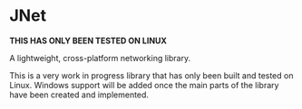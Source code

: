# JNet

**THIS HAS ONLY BEEN TESTED ON LINUX**

A lightweight, cross-platform networking library.

This is a very work in progress library that has only been built and
tested on Linux. Windows support will be added once the main parts of
the library have been created and implemented.